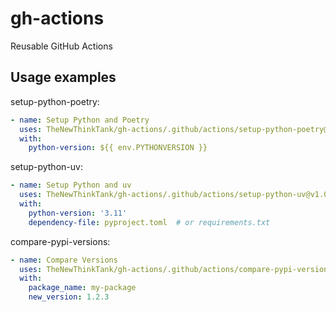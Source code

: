 # gh-actions

Reusable GitHub Actions

## Usage examples

setup-python-poetry:

```yaml
- name: Setup Python and Poetry
  uses: TheNewThinkTank/gh-actions/.github/actions/setup-python-poetry@v1.0.1
  with:
    python-version: ${{ env.PYTHONVERSION }}
```

setup-python-uv:

```yaml
- name: Setup Python and uv
  uses: TheNewThinkTank/gh-actions/.github/actions/setup-python-uv@v1.0.1
  with:
    python-version: '3.11'
    dependency-file: pyproject.toml  # or requirements.txt
```

compare-pypi-versions:

```yaml
- name: Compare Versions
  uses: TheNewThinkTank/gh-actions/.github/actions/compare-pypi-versions@v1.0.2
  with:
    package_name: my-package
    new_version: 1.2.3
```

<!--
git tag -a v1.0.0 -m "Initial release of setup-python-poetry"
git push origin v1.0.0
-->
